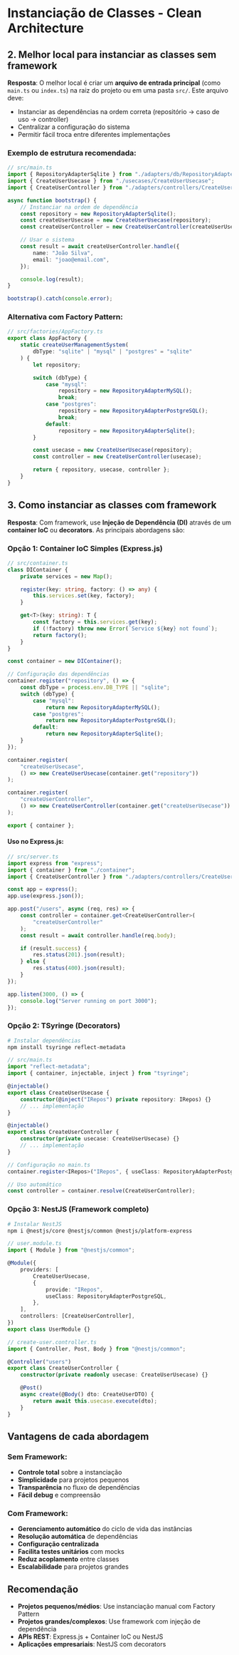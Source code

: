 # Instanciação de Classes - Clean Architecture

## 2. Melhor local para instanciar as classes sem framework

**Resposta**: O melhor local é criar um **arquivo de entrada principal** (como `main.ts` ou `index.ts`) na raiz do projeto ou em uma pasta `src/`. Este arquivo deve:

-   Instanciar as dependências na ordem correta (repositório → caso de uso → controller)
-   Centralizar a configuração do sistema
-   Permitir fácil troca entre diferentes implementações

### Exemplo de estrutura recomendada:

```typescript
// src/main.ts
import { RepositoryAdapterSqlite } from "./adapters/db/RepositoryAdapterSqlite";
import { CreateUserUsecase } from "./usecases/CreateUserUsecase";
import { CreateUserController } from "./adapters/controllers/CreateUserController";

async function bootstrap() {
	// Instanciar na ordem de dependência
	const repository = new RepositoryAdapterSqlite();
	const createUserUsecase = new CreateUserUsecase(repository);
	const createUserController = new CreateUserController(createUserUsecase);

	// Usar o sistema
	const result = await createUserController.handle({
		name: "João Silva",
		email: "joao@email.com",
	});

	console.log(result);
}

bootstrap().catch(console.error);
```

### Alternativa com Factory Pattern:

```typescript
// src/factories/AppFactory.ts
export class AppFactory {
	static createUserManagementSystem(
		dbType: "sqlite" | "mysql" | "postgres" = "sqlite"
	) {
		let repository;

		switch (dbType) {
			case "mysql":
				repository = new RepositoryAdapterMySQL();
				break;
			case "postgres":
				repository = new RepositoryAdapterPostgreSQL();
				break;
			default:
				repository = new RepositoryAdapterSqlite();
		}

		const usecase = new CreateUserUsecase(repository);
		const controller = new CreateUserController(usecase);

		return { repository, usecase, controller };
	}
}
```

## 3. Como instanciar as classes com framework

**Resposta**: Com framework, use **Injeção de Dependência (DI)** através de um **container IoC** ou **decorators**. As principais abordagens são:

### Opção 1: Container IoC Simples (Express.js)

```typescript
// src/container.ts
class DIContainer {
	private services = new Map();

	register(key: string, factory: () => any) {
		this.services.set(key, factory);
	}

	get<T>(key: string): T {
		const factory = this.services.get(key);
		if (!factory) throw new Error(`Service ${key} not found`);
		return factory();
	}
}

const container = new DIContainer();

// Configuração das dependências
container.register("repository", () => {
	const dbType = process.env.DB_TYPE || "sqlite";
	switch (dbType) {
		case "mysql":
			return new RepositoryAdapterMySQL();
		case "postgres":
			return new RepositoryAdapterPostgreSQL();
		default:
			return new RepositoryAdapterSqlite();
	}
});

container.register(
	"createUserUsecase",
	() => new CreateUserUsecase(container.get("repository"))
);

container.register(
	"createUserController",
	() => new CreateUserController(container.get("createUserUsecase"))
);

export { container };
```

#### Uso no Express.js:

```typescript
// src/server.ts
import express from "express";
import { container } from "./container";
import { CreateUserController } from "./adapters/controllers/CreateUserController";

const app = express();
app.use(express.json());

app.post("/users", async (req, res) => {
	const controller = container.get<CreateUserController>(
		"createUserController"
	);
	const result = await controller.handle(req.body);

	if (result.success) {
		res.status(201).json(result);
	} else {
		res.status(400).json(result);
	}
});

app.listen(3000, () => {
	console.log("Server running on port 3000");
});
```

### Opção 2: TSyringe (Decorators)

```bash
# Instalar dependências
npm install tsyringe reflect-metadata
```

```typescript
// src/main.ts
import "reflect-metadata";
import { container, injectable, inject } from "tsyringe";

@injectable()
export class CreateUserUsecase {
	constructor(@inject("IRepos") private repository: IRepos) {}
	// ... implementação
}

@injectable()
export class CreateUserController {
	constructor(private usecase: CreateUserUsecase) {}
	// ... implementação
}

// Configuração no main.ts
container.register<IRepos>("IRepos", { useClass: RepositoryAdapterPostgreSQL });

// Uso automático
const controller = container.resolve(CreateUserController);
```

### Opção 3: NestJS (Framework completo)

```bash
# Instalar NestJS
npm i @nestjs/core @nestjs/common @nestjs/platform-express
```

```typescript
// user.module.ts
import { Module } from "@nestjs/common";

@Module({
	providers: [
		CreateUserUsecase,
		{
			provide: "IRepos",
			useClass: RepositoryAdapterPostgreSQL,
		},
	],
	controllers: [CreateUserController],
})
export class UserModule {}

// create-user.controller.ts
import { Controller, Post, Body } from "@nestjs/common";

@Controller("users")
export class CreateUserController {
	constructor(private readonly usecase: CreateUserUsecase) {}

	@Post()
	async create(@Body() dto: CreateUserDTO) {
		return await this.usecase.execute(dto);
	}
}
```

## Vantagens de cada abordagem

### Sem Framework:

-   **Controle total** sobre a instanciação
-   **Simplicidade** para projetos pequenos
-   **Transparência** no fluxo de dependências
-   **Fácil debug** e compreensão

### Com Framework:

-   **Gerenciamento automático** do ciclo de vida das instâncias
-   **Resolução automática** de dependências
-   **Configuração centralizada**
-   **Facilita testes unitários** com mocks
-   **Reduz acoplamento** entre classes
-   **Escalabilidade** para projetos grandes

## Recomendação

-   **Projetos pequenos/médios**: Use instanciação manual com Factory Pattern
-   **Projetos grandes/complexos**: Use framework com injeção de dependência
-   **APIs REST**: Express.js + Container IoC ou NestJS
-   **Aplicações empresariais**: NestJS com decorators

